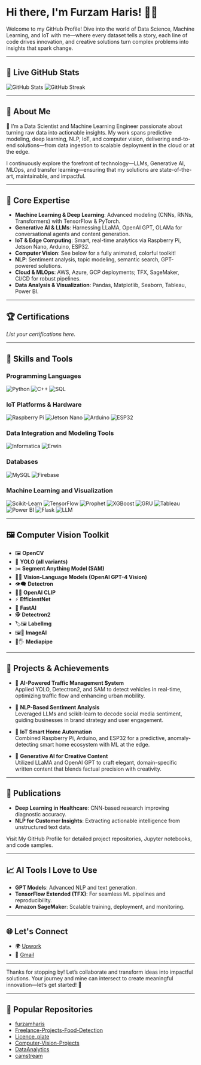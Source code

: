 # Hi there, I'm Furzam Haris! 👋✨

Welcome to my GitHub Profile! Dive into the world of Data Science, Machine Learning, and IoT with me—where every dataset tells a story, each line of code drives innovation, and creative solutions turn complex problems into insights that spark change.

---

## 🌟 Live GitHub Stats

![GitHub Stats](https://github-readme-stats.vercel.app/api?username=furzamharis&show_icons=true&theme=radical)
![GitHub Streak](https://github-readme-streak-stats.herokuapp.com/?user=furzamharis&theme=radical)

---

## 🌟 About Me

🚀 I’m a Data Scientist and Machine Learning Engineer passionate about turning raw data into actionable insights. My work spans predictive modeling, deep learning, NLP, IoT, and computer vision, delivering end-to-end solutions—from data ingestion to scalable deployment in the cloud or at the edge.

I continuously explore the forefront of technology—LLMs, Generative AI, MLOps, and transfer learning—ensuring that my solutions are state-of-the-art, maintainable, and impactful.

---

## 🔑 Core Expertise

- **Machine Learning & Deep Learning**: Advanced modeling (CNNs, RNNs, Transformers) with TensorFlow & PyTorch.
- **Generative AI & LLMs**: Harnessing LLaMA, OpenAI GPT, OLAMa for conversational agents and content generation.
- **IoT & Edge Computing**: Smart, real-time analytics via Raspberry Pi, Jetson Nano, Arduino, ESP32.
- **Computer Vision**: See below for a fully animated, colorful toolkit!
- **NLP**: Sentiment analysis, topic modeling, semantic search, GPT-powered solutions.
- **Cloud & MLOps**: AWS, Azure, GCP deployments; TFX, SageMaker, CI/CD for robust pipelines.
- **Data Analysis & Visualization**: Pandas, Matplotlib, Seaborn, Tableau, Power BI.

---

## 🏆 Certifications

*List your certifications here.*

---

## 🔧 Skills and Tools

### Programming Languages
![Python](https://img.shields.io/badge/-Python-3776AB?style=flat&logo=python&logoColor=white)
![C++](https://img.shields.io/badge/-C++-00599C?style=flat&logo=c%2B%2B&logoColor=white)
![SQL](https://img.shields.io/badge/-SQL-4479A1?style=flat&logo=postgresql&logoColor=white)

### IoT Platforms & Hardware
![Raspberry Pi](https://img.shields.io/badge/-Raspberry%20Pi-C51A4A?style=flat&logo=raspberry-pi&logoColor=white)
![Jetson Nano](https://img.shields.io/badge/-Jetson%20Nano-76B900?style=flat&logo=nvidia&logoColor=white)
![Arduino](https://img.shields.io/badge/-Arduino-00979D?style=flat&logo=arduino&logoColor=white)
![ESP32](https://img.shields.io/badge/-ESP32-000000?style=flat&logo=espressif&logoColor=white)

### Data Integration and Modeling Tools
![Informatica](https://img.shields.io/badge/-Informatica-EF3AAB?style=flat&logo=informatica&logoColor=white)
![Erwin](https://img.shields.io/badge/-Erwin-007ACC?style=flat&logo=erwin&logoColor=white)

### Databases
![MySQL](https://img.shields.io/badge/-MySQL-4479A1?style=flat&logo=mysql&logoColor=white)
![Firebase](https://img.shields.io/badge/-Firebase-FFCA28?style=flat&logo=firebase&logoColor=white)

### Machine Learning and Visualization
![Scikit-Learn](https://img.shields.io/badge/-Scikit--Learn-F7931E?style=flat&logo=scikit-learn&logoColor=white)
![TensorFlow](https://img.shields.io/badge/-TensorFlow-FF6F00?style=flat&logo=tensorflow&logoColor=white)
![Prophet](https://img.shields.io/badge/-Prophet-003B57?style=flat&logo=facebook&logoColor=white)
![XGBoost](https://img.shields.io/badge/-XGBoost-FF6600?style=flat&logo=xgboost&logoColor=white)
![GRU](https://img.shields.io/badge/-GRU-000000?style=flat&logo=gru&logoColor=white)
![Tableau](https://img.shields.io/badge/-Tableau-E97627?style=flat&logo=tableau&logoColor=white)
![Power BI](https://img.shields.io/badge/-Power%20BI-F2C811?style=flat&logo=power-bi&logoColor=white)
![Flask](https://img.shields.io/badge/-Flask-000000?style=flat&logo=flask&logoColor=white)
![LLM](https://img.shields.io/badge/-LLM-000000?style=flat&logo=llm&logoColor=white)

---

## 🖼️ Computer Vision Toolkit

- 🖼️ **OpenCV**
- 🎯 **YOLO (all variants)**
- ✂️ **Segment Anything Model (SAM)**
- 🤖👀 **Vision-Language Models (OpenAI GPT-4 Vision)**
- 👁️‍🗨️ **Detectron**
- 🎨🧠 **OpenAI CLIP**
- ⚡ **EfficientNet**
- 🚀 **FastAI**
- 🕵️ **Detectron2**
- 🏷️🖼️ **LabelImg**
- 🖼️🤖 **ImageAI**
- 🔌🖐️ **Mediapipe**

---

## 🚀 Projects & Achievements

- 🔹 **AI-Powered Traffic Management System**  
  Applied YOLO, Detectron2, and SAM to detect vehicles in real-time, optimizing traffic flow and enhancing urban mobility.

- 🔹 **NLP-Based Sentiment Analysis**  
  Leveraged LLMs and scikit-learn to decode social media sentiment, guiding businesses in brand strategy and user engagement.

- 🔹 **IoT Smart Home Automation**  
  Combined Raspberry Pi, Arduino, and ESP32 for a predictive, anomaly-detecting smart home ecosystem with ML at the edge.

- 🔹 **Generative AI for Creative Content**  
  Utilized LLaMA and OpenAI GPT to craft elegant, domain-specific written content that blends factual precision with creativity.

---

## 🌟 Publications

- **Deep Learning in Healthcare**: CNN-based research improving diagnostic accuracy.
- **NLP for Customer Insights**: Extracting actionable intelligence from unstructured text data.

Visit My GitHub Profile for detailed project repositories, Jupyter notebooks, and code samples.

---

## 📈 AI Tools I Love to Use

- **GPT Models**: Advanced NLP and text generation.
- **TensorFlow Extended (TFX)**: For seamless ML pipelines and reproducibility.
- **Amazon SageMaker**: Scalable training, deployment, and monitoring.

---

## 🌐 Let's Connect

- 🌍 [Upwork](https://www.upwork.com/freelancers/~01d394465cbc9c0a4d?mp_source=share)
- 📧 [Gmail](mailto:furzamharis@gmail.com)

---

Thanks for stopping by! Let’s collaborate and transform ideas into impactful solutions. Your journey and mine can intersect to create meaningful innovation—let’s get started! 🚀

---

## 📂 Popular Repositories

- [furzamharis](https://github.com/furzamharisfurzamharis)
- [Freelance-Projects-Food-Detection](https://github.com/furzamharis/Freelance-Projects-Food-Detection)
- [Licence_plate](https://github.com/furzamharis/Licence_plate)
- [Computer-Vision-Projects](https://github.com/furzamharis/Computer-Vision-Projects)
- [DataAnalytics](https://github.com/furzamharis/DataAnalytics)
- [camstream](https://github.com/furzamharis/camstream)
